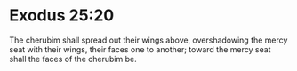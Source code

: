 # Exodus 25:20

The cherubim shall spread out their wings above, overshadowing the mercy seat with their wings, their faces one to another; toward the mercy seat shall the faces of the cherubim be.

